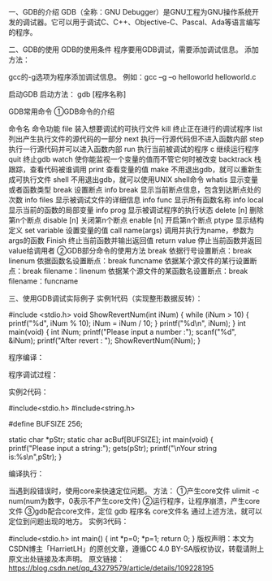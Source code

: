 一、GDB的介绍
GDB（全称：GNU Debugger）是GNU工程为GNU操作系统开发的调试器。它可以用于调试C、C++、Objective-C、Pascal、Ada等语言编写的程序。

二、GDB的使用
GDB的使用条件
程序要用GDB调试，需要添加调试信息。
添加方法：

gcc的-g选项为程序添加调试信息。
例如：gcc –g –o helloworld helloworld.c

启动GDB
启动方法：
gdb [程序名称]

GDB常用命令
①GDB命令的介绍

命令名	命令功能
file	装入想要调试的可执行文件
kill	终止正在进行的调试程序
list	列出产生执行文件的源代码的一部分
next	执行一行源代码但不进入函数内部
step	执行一行源代码并可以进入函数内部
run	执行当前被调试的程序
c	继续运行程序
quit	终止gdb
watch	使你能监视一个变量的值而不管它何时被改变
backtrack	栈跟踪，查看代码被谁调用
print	查看变量的值
make	不用退出gdb，就可以重新生成可执行文件
shell	不用退出gdb，就可以使用UNIX shell命令
whatis	显示变量或者函数类型
break	设置断点
info break	显示当前断点信息，包含到达断点处的次数
info files	显示被调试文件的详细信息
info func	显示所有函数名称
info local	显示当前的函数的局部变量
info prog	显示被调试程序的执行状态
delete [n]	删除第n个断点
disable [n]	关闭第n个断点
enable [n]	开启第n个断点
ptype	显示结构定义
set variable	设置变量的值
call name(args)	调用并执行为name，参数为args的函数
Finish	终止当前函数并输出返回值
return value	停止当前函数并返回value给调用者
②GDB部分命令的使用方法
break
依据行号设置断点：break linenum
依据函数名设置断点：break funcname
依据某个源文件的某行设置断点：break filename：linenum
依据某个源文件的某函数名设置断点：break filename：funcname

三、使用GDB调试实际例子
实例1代码（实现整形数据反转）：

#include <stdio.h>
void ShowRevertNum(int iNum)
{
 while (iNum > 10)
 {
printf("%d", iNum % 10);
 iNum = iNum / 10;
 }
 printf("%d\n", iNum);
}
int main(void)
{
 int iNum;
 printf("Please input a number :");
 scanf("%d", &iNum);
 printf("After revert : ");
 ShowRevertNum(iNum);
}

程序编译：


程序调试过程：


实例2代码：

#include<stdio.h>
#include<string.h>

#define BUFSIZE 256;


static char *pStr;
static char acBuf[BUFSIZE];
int main(void)
{	
	printf("Please input a string:");
	gets(pStr);
	printf("\nYour string is:%s\n",pStr);
}

编译执行：

当遇到段错误时，使用core来快速定位问题。
方法：
①产生core文件
ulimit -c num(num为数字，0表示不产生core文件)
②运行程序，让程序崩溃，产生core文件
③gdb配合core文件，定位
gdb 程序名 core文件名
通过上述方法，就可以定位到问题出现的地方。
实例3代码：



#include<stdio.h>
int main()
{
	int *p=0;
	*p=1;
	return 0;
}
版权声明：本文为CSDN博主「HarrietLH」的原创文章，遵循CC 4.0 BY-SA版权协议，转载请附上原文出处链接及本声明。
原文链接：https://blog.csdn.net/qq_43279579/article/details/109228195
